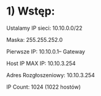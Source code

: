 # 1) Wstęp: 
Ustalamy IP sieci: 10.10.0.0/22 

Maska: 255.255.252.0 

Pierwsze IP: 10.10.0.1– Gateway 

Host IP MAX IP: 10.10.3.254

Adres Rozgłoszeniowy: 10.10.3.254

IP Count: 1024 (1022 hostów)
